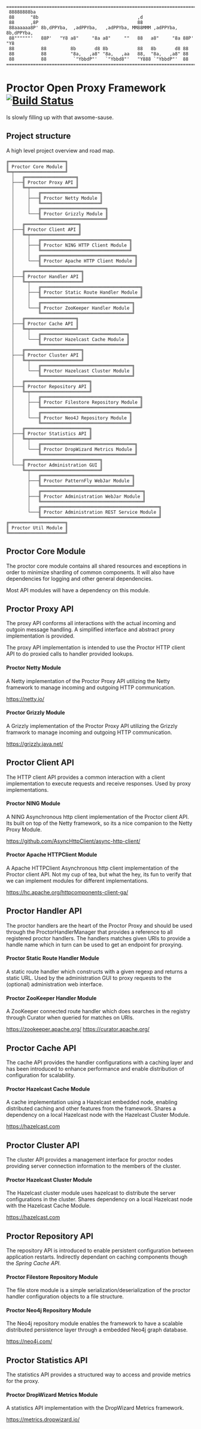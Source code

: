 
    =============================================================================
     88888888ba
     88      "8b                                     ,d
     88      ,8P                                     88
     88aaaaaa8P' 8b,dPPYba,  ,adPPYba,   ,adPPYba, MM88MMM ,adPPYba,  8b,dPPYba,
     88""""""'   88P'   "Y8 a8"     "8a a8"     ""   88   a8"     "8a 88P'   "Y8
     88          88         8b       d8 8b           88   8b       d8 88
     88          88         "8a,   ,a8" "8a,   ,aa   88,  "8a,   ,a8" 88
     88          88          `"YbbdP"'   `"Ybbd8"'   "Y888 `"YbbdP"'  88
    =============================================================================
# Proctor Open Proxy Framework [![Build Status](https://jenkins.oyabun.se/buildStatus/icon?job=OyabunAB/proctor/development)](https://jenkins.oyabun.se/job/OyabunAB/proctor/development)
Is slowly filling  up with that awsome-sause.


## Project structure
A high level project overview and road map.

    ╔═════════════════════╗ 
    ║ Proctor Core Module ║
    ╚═╤═══════════════════╝ 
      │   ╔═══════════════════╗
      ├───╢ Proctor Proxy API ║
      │   ╚═╤═════════════════╝
      │     │   ╔══════════════════════╗
      │     ├───╢ Proctor Netty Module ║
      │     │   ╚══════════════════════╝
      │     │   ╔════════════════════════╗
      │     └───╢ Proctor Grizzly Module ║
      │         ╚════════════════════════╝
      │   ╔════════════════════╗
      ├───╢ Proctor Client API ║
      │   ╚═╤══════════════════╝
      │     │   ╔═════════════════════════════════╗
      │     ├───╢ Proctor NING HTTP Client Module ║
      │     │   ╚═════════════════════════════════╝
      │     │   ╔═══════════════════════════════════╗
      │     └───╢ Proctor Apache HTTP Client Module ║
      │         ╚═══════════════════════════════════╝
      │   ╔═════════════════════╗
      ├───╢ Proctor Handler API ║
      │   ╚═╤═══════════════════╝
      │     │   ╔═════════════════════════════════════╗
      │     ├───╢ Proctor Static Route Handler Module ║
      │     │   ╚═════════════════════════════════════╝
      │     │   ╔══════════════════════════════════╗
      │     └───╢ Proctor ZooKeeper Handler Module ║
      │         ╚══════════════════════════════════╝
      │   ╔═══════════════════╗
      ├───╢ Proctor Cache API ║
      │   ╚═╤═════════════════╝
      │     │   ╔════════════════════════════════╗
      │     └───╢ Proctor Hazelcast Cache Module ║
      │         ╚════════════════════════════════╝
      │   ╔═════════════════════╗
      ├───╢ Proctor Cluster API ║
      │   ╚═╤═══════════════════╝
      │     │   ╔══════════════════════════════════╗
      │     └───╢ Proctor Hazelcast Cluster Module ║
      │         ╚══════════════════════════════════╝      
      │   ╔════════════════════════╗
      ├───╢ Proctor Repository API ║
      │   ╚═╤══════════════════════╝
      │     │   ╔═════════════════════════════════════╗
      │     ├───╢ Proctor Filestore Repository Module ║
      │     │   ╚═════════════════════════════════════╝
      │     │   ╔═════════════════════════════════╗
      │     └───╢ Proctor Neo4J Repository Module ║
      │         ╚═════════════════════════════════╝
      │   ╔════════════════════════╗
      ├───╢ Proctor Statistics API ║
      │   ╚═╤══════════════════════╝
      │     │   ╔═══════════════════════════════════╗
      │     └───╢ Proctor DropWizard Metrics Module ║
      │         ╚═══════════════════════════════════╝
      │   ╔════════════════════════════╗
      └───╢ Proctor Administration GUI ║
          ╚═╤══════════════════════════╝
            │   ╔══════════════════════════════════╗
            ├───╢ Proctor PatternFly WebJar Module ║
            │   ╚══════════════════════════════════╝
            │   ╔══════════════════════════════════════╗
            ├───╢ Proctor Administration WebJar Module ║
            │   ╚══════════════════════════════════════╝
            │   ╔════════════════════════════════════════════╗
            └───╢ Proctor Administration REST Service Module ║
                ╚════════════════════════════════════════════╝
    ╔═════════════════════╗
    ║ Proctor Util Module ║
    ╚═════════════════════╝

## Proctor Core Module
The proctor core module contains all shared resources and exceptions 
in order to minimize sharding of common components. It will also
have dependencies for logging and other general dependencies.

Most API modules will have a dependency on this module.
 
## Proctor Proxy API 
The proxy API conforms all interactions with the actual incoming and
outgoin message handling. A simplified interface and abstract proxy
implementation is provided.

The proxy API implementation is intended to use the Proctor HTTP client
API to do proxied calls to handler provided lookups.

#### Proctor Netty Module 
A Netty implementation of the Proctor Proxy API utilizing the Netty
framework to manage incoming and outgoing HTTP communication.

  https://netty.io/
 
#### Proctor Grizzly Module
A Grizzly implementation of the Proctor Proxy API utilizing the Grizzly
framwork to manage incoming and outgoing HTTP communication.

  https://grizzly.java.net/
      
## Proctor Client API
The HTTP client API provides a common interaction with a client
implementation to execute requests and receive responses. Used by
proxy implementations.

#### Proctor NING Module
A NING Asynchronous http client implementation of the Proctor 
client API. Its built on top of the Netty framework, so its a nice 
companion to the Netty Proxy Module. 

  https://github.com/AsyncHttpClient/async-http-client/ 
 
#### Proctor Apache HTTPClient Module
A Apache HTTPClient Asynchronous http client implementation of the 
Proctor client API. Not my cup of tea, but what the hey, its fun to 
verify that we can implement modules for different implementations.

  https://hc.apache.org/httpcomponents-client-ga/

## Proctor Handler API
The proctor handlers are the heart of the Proctor Proxy and should be
used through the ProctorHandlerManager that provides a reference to all
registered proctor handlers. The handlers matches given URIs to provide
a handle name which in turn can be used to get an endpoint for proxying.

#### Proctor Static Route Handler Module
A static route handler which constructs with a given regexp and returns
a static URL. Used by the administration GUI to proxy requests to the
(optional) administration web interface.

#### Proctor ZooKeeper Handler Module
A ZooKeeper connected route handler which does searches in the registry
through Curator when queried for matches on URIs.

  https://zookeeper.apache.org/ 
  https://curator.apache.org/


## Proctor Cache API
The cache API provides the handler configurations with a caching layer and 
has been introduced to enhance performance and enable distribution of configuration
for scalability.

#### Proctor Hazelcast Cache Module
A cache implementation using a Hazelcast embedded node, enabling distributed caching 
and other features from the framework. Shares a dependency on a local Hazelcast node 
with the Hazelcast Cluster Module.

  https://hazelcast.com
  
## Proctor Cluster API
The cluster API provides a management interface for proctor nodes providing server 
connection information to the members of the cluster. 

#### Proctor Hazelcast Cluster Module
The Hazelcast cluster module uses hazelcast to distribute the server configurations 
in the cluster. Shares dependency on a local Hazelcast node with the Hazelcast Cache Module.

  https://hazelcast.com

## Proctor Repository API
The repository API is introduced to enable persistent configuration between 
application restarts. Indirectly dependant on caching components though the
_Spring Cache API_.

#### Proctor Filestore Repository Module
The file store module is a simple serialization/deserialization of the proctor 
handler configuration objects to a file structure.

#### Proctor Neo4j Repository Module
The Neo4j repository module enables the framework to have a scalable distributed
persistence layer through a embedded Neo4j graph database. 

  https://neo4j.com/
  

## Proctor Statistics API 
The statistics API provides a structured way to access and provide
metrics for the proxy. 

#### Proctor DropWizard Metrics Module
A statistics API implementation with the DropWizard Metrics framework.

  https://metrics.dropwizard.io/
